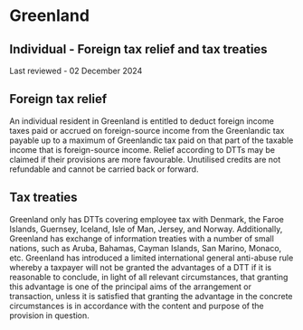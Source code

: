 # Greenland
## Individual - Foreign tax relief and tax treaties
Last reviewed - 02 December 2024
## Foreign tax relief
An individual resident in Greenland is entitled to deduct foreign income taxes paid or accrued on foreign-source income from the Greenlandic tax payable up to a maximum of Greenlandic tax paid on that part of the taxable income that is foreign-source income. Relief according to DTTs may be claimed if their provisions are more favourable.
Unutilised credits are not refundable and cannot be carried back or forward.
## Tax treaties
Greenland only has DTTs covering employee tax with Denmark, the Faroe Islands, Guernsey, Iceland, Isle of Man, Jersey, and Norway. Additionally, Greenland has exchange of information treaties with a number of small nations, such as Aruba, Bahamas, Cayman Islands, San Marino, Monaco, etc.
Greenland has introduced a limited international general anti-abuse rule whereby a taxpayer will not be granted the advantages of a DTT if it is reasonable to conclude, in light of all relevant circumstances, that granting this advantage is one of the principal aims of the arrangement or transaction, unless it is satisfied that granting the advantage in the concrete circumstances is in accordance with the content and purpose of the provision in question.
